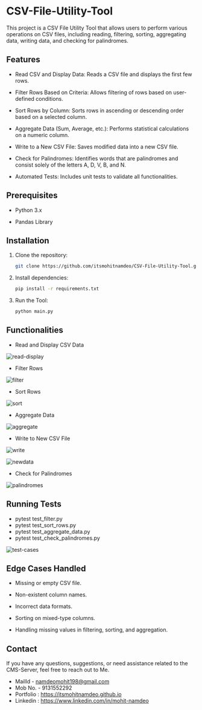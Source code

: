 # CSV-File-Utility-Tool

This project is a CSV File Utility Tool that allows users to perform various operations on CSV files, including reading, filtering, sorting, aggregating data, writing data, and checking for palindromes.

## Features

- Read CSV and Display Data: Reads a CSV file and displays the first few rows.

- Filter Rows Based on Criteria: Allows filtering of rows based on user-defined conditions.

- Sort Rows by Column: Sorts rows in ascending or descending order based on a selected column.

- Aggregate Data (Sum, Average, etc.): Performs statistical calculations on a numeric column.

- Write to a New CSV File: Saves modified data into a new CSV file.

- Check for Palindromes: Identifies words that are palindromes and consist solely of the letters A, D, V, B, and N.

- Automated Tests: Includes unit tests to validate all functionalities.

## Prerequisites

- Python 3.x

- Pandas Library

## Installation
1. Clone the repository:

   ```bash
   git clone https://github.com/itsmohitnamdeo/CSV-File-Utility-Tool.git
   ```

2. Install dependencies:

   ```bash
   pip install -r requirements.txt
   ```

3. Run the Tool:

   ```bash
   python main.py
   ```

## Functionalities

- Read and Display CSV Data
  
![read-display](https://github.com/user-attachments/assets/260c0aee-73c5-48ba-b2d4-53a33e1a1c09)

- Filter Rows

![filter](https://github.com/user-attachments/assets/de3ef9bb-edaa-4954-b668-517c7a752cfd)


- Sort Rows
  
![sort](https://github.com/user-attachments/assets/453166d9-1a8c-4219-abd0-7b614d632faa)

- Aggregate Data

![aggregate](https://github.com/user-attachments/assets/b04bb3f2-6b66-4d5f-a1c8-2d17ae1e4e07)


- Write to New CSV File

![write](https://github.com/user-attachments/assets/3d318cb2-d823-4eb0-ab91-e7afe23b4310)

![newdata](https://github.com/user-attachments/assets/6f1bbcce-1e2a-4746-a2e3-522937106a97)

- Check for Palindromes

![palindromes](https://github.com/user-attachments/assets/58e25f47-d846-4daa-b4f7-03a2b22c12a3)


## Running Tests

- pytest test_filter.py
- pytest test_sort_rows.py
- pytest test_aggregate_data.py
- pytest test_check_palindromes.py

![test-cases](https://github.com/user-attachments/assets/566733d3-81bb-4f04-8658-4e043da5e3d7)


## Edge Cases Handled

- Missing or empty CSV file.

- Non-existent column names.

- Incorrect data formats.

- Sorting on mixed-type columns.

- Handling missing values in filtering, sorting, and aggregation.


## Contact

If you have any questions, suggestions, or need assistance related to the CMS-Server, feel free to reach out to Me.

- MailId - namdeomohit198@gmail.com
- Mob No. - 9131552292
- Portfolio : https://itsmohitnamdeo.github.io
- Linkedin : https://www.linkedin.com/in/mohit-namdeo
